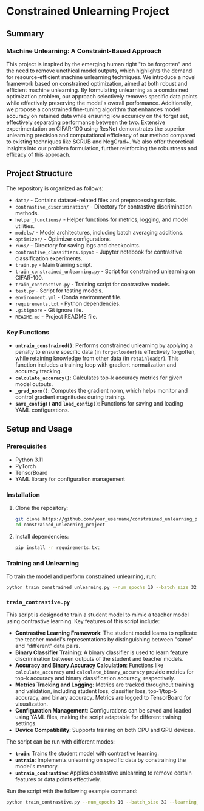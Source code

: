 # Constrained Unlearning Project

## Summary

### Machine Unlearning: A Constraint-Based Approach

This project is inspired by the emerging human right "to be forgotten" and the need to remove unethical model outputs, which highlights the demand for resource-efficient machine unlearning techniques. We introduce a novel framework based on constrained optimization, aimed at both robust and efficient machine unlearning. By formulating unlearning as a constrained optimization problem, our approach selectively removes specific data points while effectively preserving the model's overall performance. Additionally, we propose a constrained fine-tuning algorithm that enhances model accuracy on retained data while ensuring low accuracy on the forget set, effectively separating performance between the two. Extensive experimentation on CIFAR-100 using ResNet demonstrates the superior unlearning precision and computational efficiency of our method compared to existing techniques like SCRUB and NegGrad+. We also offer theoretical insights into our problem formulation, further reinforcing the robustness and efficacy of this approach.

## Project Structure

The repository is organized as follows:

- `data/` - Contains dataset-related files and preprocessing scripts.
- `contrastive_discrimination/` - Directory for contrastive discrimination methods.
- `helper_functions/` - Helper functions for metrics, logging, and model utilities.
- `models/` - Model architectures, including batch averaging additions.
- `optimizer/` - Optimizer configurations.
- `runs/` - Directory for saving logs and checkpoints.
- `contrastive_classifiers.ipynb` - Jupyter notebook for contrastive classification experiments.
- `train.py` - Main training script.
- `train_constrained_unlearning.py` - Script for constrained unlearning on CIFAR-100.
- `train_contrastive.py` - Training script for contrastive models.
- `test.py` - Script for testing models.
- `environment.yml` - Conda environment file.
- `requirements.txt` - Python dependencies.
- `.gitignore` - Git ignore file.
- `README.md` - Project README file.


### Key Functions

- **`untrain_constrained()`**: Performs constrained unlearning by applying a penalty to ensure specific data (in `forgetloader`) is effectively forgotten, while retaining knowledge from other data (in `retainloader`). This function includes a training loop with gradient normalization and accuracy tracking.
- **`calculate_accuracy()`**: Calculates top-k accuracy metrics for given model outputs.
- **`_grad_norm()`**: Computes the gradient norm, which helps monitor and control gradient magnitudes during training.
- **`save_config()` and `load_config()`**: Functions for saving and loading YAML configurations.

## Setup and Usage

### Prerequisites

- Python 3.11
- PyTorch
- TensorBoard
- YAML library for configuration management

### Installation

1. Clone the repository:
    ```bash
    git clone https://github.com/your_username/constrained_unlearning_project.git
    cd constrained_unlearning_project
    ```

2. Install dependencies:
    ```bash
    pip install -r requirements.txt
    ```

### Training and Unlearning

To train the model and perform constrained unlearning, run:
```bash
python train_constrained_unlearning.py --num_epochs 10 --batch_size 32 --learning_rate 0.001 --data_dir './data/cifar100' --log_dir 'runs' --model 'resnet18' --device 'cuda' --untrain True --weight_path 'path_to_weights.pth'
```

### `train_contrastive.py`

This script is designed to train a student model to mimic a teacher model using contrastive learning. Key features of this script include:

- **Contrastive Learning Framework**: The student model learns to replicate the teacher model's representations by distinguishing between "same" and "different" data pairs.
- **Binary Classifier Training**: A binary classifier is used to learn feature discrimination between outputs of the student and teacher models.
- **Accuracy and Binary Accuracy Calculation**: Functions like `calculate_accuracy` and `calculate_binary_accuracy` provide metrics for top-k accuracy and binary classification accuracy, respectively.
- **Metrics Tracking and Logging**: Metrics are tracked throughout training and validation, including student loss, classifier loss, top-1/top-5 accuracy, and binary accuracy. Metrics are logged to TensorBoard for visualization.
- **Configuration Management**: Configurations can be saved and loaded using YAML files, making the script adaptable for different training settings.
- **Device Compatibility**: Supports training on both CPU and GPU devices.

The script can be run with different modes:
- **`train`**: Trains the student model with contrastive learning.
- **`untrain`**: Implements unlearning on specific data by constraining the model's memory.
- **`untrain_contrastive`**: Applies contrastive unlearning to remove certain features or data points effectively.

Run the script with the following example command:

```bash
python train_contrastive.py --num_epochs 10 --batch_size 32 --learning_rate 0.01 --data_dir './data/cifar100' --log_dir 'runs' --mode 'train'

